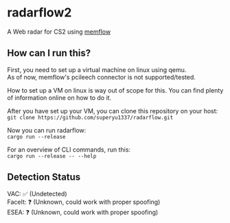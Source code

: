 # radarflow2
A Web radar for CS2 using [memflow](https://github.com/memflow/memflow)

## How can I run this?
First, you need to set up a virtual machine on linux using qemu.  
As of now, memflow's pcileech connector is not supported/tested.

How to set up a VM on linux is way out of scope for this. You can find plenty of information online on how to do it.

After you have set up your VM, you can clone this repository on your host:  
`git clone https://github.com/superyu1337/radarflow.git`

Now you can run radarflow:  
`cargo run --release`

For an overview of CLI commands, run this:  
`cargo run --release -- --help`

## Detection Status
VAC: ✅ (Undetected)  
FaceIt: ❓ (Unknown, could work with proper spoofing)  
ESEA: ❓ (Unknown, could work with proper spoofing)  
